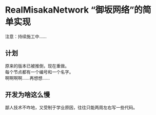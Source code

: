 <!--
 * @Author: FunctionSir
 * @Date: 2022-01-01 14:57:51
 * @LastEditTime: 2022-01-01 15:08:23
 * @LastEditors: FunctionSir
 * @Description: README file
 * @FilePath: /RealMisakaNetwork/README.md
-->

# RealMisakaNetwork “御坂网络”的简单实现

注意：持续施工中……</br>

## 计划

原来的版本已被推倒，现在重做。</br>
每个节点都有一个编号和一个名字。</br>
啊啊啊啊……再想想……</br>

## 开发为啥这么慢

鄙人技术不咋地，又受制于学业原因，往往只能两周左右写一些代码。
